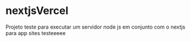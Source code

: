 # nextjsVercel
Projeto teste para executar um servidor node js em conjunto com o nextjs para app sites
testeeeee
